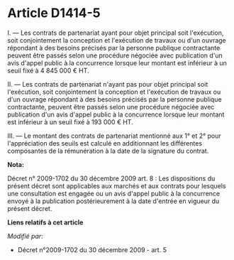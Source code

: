 # Article D1414-5

I. ― Les contrats de partenariat ayant pour objet principal soit l'exécution,  soit conjointement la conception et
l'exécution de travaux ou d'un ouvrage  répondant à des besoins précisés par la personne publique contractante peuvent  être
passés selon une procédure négociée avec publication d'un avis d'appel  public à la concurrence lorsque leur montant est
inférieur à un seuil fixé à 4  845 000 € HT. 

II. ― Les contrats de partenariat n'ayant pas  pour objet principal soit l'exécution, soit conjointement la conception et
l'exécution de travaux ou d'un ouvrage répondant à des besoins précisés par la  personne publique contractante, peuvent être
passés selon une procédure négociée  avec publication d'un avis d'appel public à la concurrence lorsque leur montant  est
inférieur à un seuil fixé à 193 000 € HT. 

III. ― Le  montant des contrats de partenariat mentionné aux 1° et 2° pour l'appréciation  des seuils est calculé en
additionnant les différentes composantes de la  rémunération à la date de la signature du contrat.

**Nota:**

Décret n° 2009-1702 du 30 décembre 2009 art. 8 : Les dispositions du présent décret sont applicables aux marchés et aux
contrats pour lesquels une consultation est engagée ou un avis d'appel public à la concurrence envoyé à la publication
postérieurement à la date d'entrée en vigueur du présent décret.

**Liens relatifs à cet article**

_Modifié par_:

  - Décret n°2009-1702 du 30 décembre 2009 - art. 5
